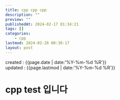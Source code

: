 ```yaml
---
title: cpp cpp cpp
description: ""
preview: ""
publishedAt: 2024-02-17 01:34:21
tags: []
categories:
    - cpp
lastmod: 2024-02-26 00:30:17
layout: post
---
```


created : {{page.date | date:'%Y-%m-%d %R'}}  
updated : {{page.lastmod | date:'%Y-%m-%d %R'}}

# cpp test 입니다   

